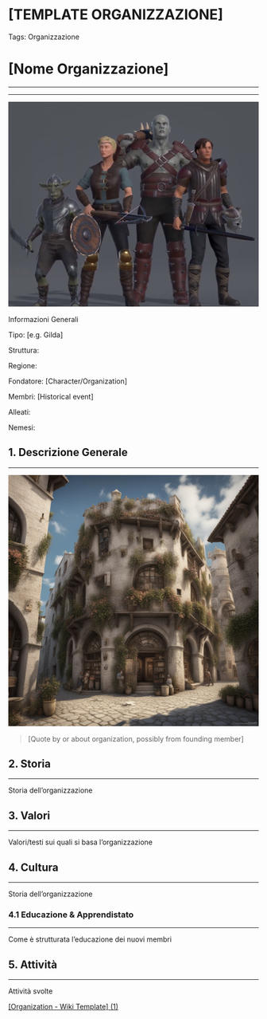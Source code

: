 # [TEMPLATE ORGANIZZAZIONE]

Tags: Organizzazione

# [Nome Organizzazione]

---

---

![chrome_zKy3jEXrJw.png](%5BTEMPLATE%20ORGANIZZAZIONE%5D%20d77bdf030a32498b81094996accb5524/chrome_zKy3jEXrJw.png)

Informazioni Generali

Tipo: [e.g. Gilda]

Struttura:

Regione:

Fondatore: [Character/Organization]

Membri: [Historical event]

Alleati:

Nemesi:

## 1. Descrizione Generale

---

![generate-an-image-depicting-the-exterior-of-il-pane-quotidiano-newspaper-headquarters-in-the-medie.png](Gilda%20dei%20protettori%20della%20Sila%20Devoti%20a%20San%20Franc%20e29bb7909af24fee931336355db913d4/generate-an-image-depicting-the-exterior-of-il-pane-quotidiano-newspaper-headquarters-in-the-medie.png)

> [Quote by or about organization, possibly from founding member]
> 

## 2. Storia

---

Storia dell’organizzazione

## 3. Valori

---

Valori/testi sui quali si basa l’organizzazione

## 4. Cultura

---

Storia dell’organizzazione

### 4.1 Educazione & Apprendistato

---

Come è strutturata l’educazione dei nuovi membri

## 5. Attività

---

Attività svolte

[[Organization - Wiki Template] (1)](%5BTEMPLATE%20ORGANIZZAZIONE%5D%20d77bdf030a32498b81094996accb5524/%5BOrganization%20-%20Wiki%20Template%5D%20(1)%2051665d93bb0a45b88571315b7bf2274e.md)